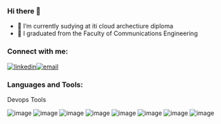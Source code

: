 

### Hi there 👋

- 🔭 I’m currently sudying at iti cloud archectiure diploma
- 🌱  I graduated from the Faculty of Communications Engineering

### Connect with me:
[![linkedin](https://github.com/AlaaZahran/AlaaZahran/assets/46306526/d9dd444e-f81f-450d-936f-0bad294ddf0c)](https://www.linkedin.com/in/alaa-ali-b1718814b/)[![email](https://github.com/AlaaZahran/AlaaZahran/assets/46306526/e1575168-76f4-492d-9ee2-7a1fa43e2f40)](https://linkedin.com/in/codeSTACKr#gh-light-mode-only)

### Languages and Tools:

Devops Tools

![image](https://github.com/AlaaZahran/AlaaZahran/assets/46306526/1cb28f09-3c77-4ffb-9b7a-dd47e82fe275)
![image](https://github.com/AlaaZahran/AlaaZahran/assets/46306526/13af1428-6688-42fb-8fd8-b8569268b896)
![image](https://github.com/AlaaZahran/AlaaZahran/assets/46306526/bfaf29df-c6f3-4f80-ade1-0f2801035e10)
![image](https://github.com/AlaaZahran/AlaaZahran/assets/46306526/5526e97f-1abf-44e4-8728-0049a191e248)
![image](https://github.com/AlaaZahran/AlaaZahran/assets/46306526/abb5e604-1493-4281-a5a2-78778a2fa744)
![image](https://github.com/AlaaZahran/AlaaZahran/assets/46306526/bece66b0-efa9-439a-82c1-4d2ff752254b)
![image](https://github.com/AlaaZahran/AlaaZahran/assets/46306526/69aefe0a-389f-4e30-8b88-a5c767697acc)
![image](https://github.com/AlaaZahran/AlaaZahran/assets/46306526/8f53f3d9-d5ba-4b58-a5d7-810d56e71377)








